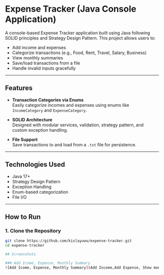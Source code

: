 # Expense Tracker (Java Console Application)

A console-based Expense Tracker application built using Java following SOLID principles and Strategy Design Pattern. This project allows users to:

- Add income and expenses  
- Categorize transactions (e.g., Food, Rent, Travel, Salary, Business)  
- View monthly summaries  
- Save/load transactions from a file  
- Handle invalid inputs gracefully

---

## Features

- **Transaction Categories via Enums**  
  Easily categorize incomes and expenses using enums like `IncomeCategory` and `ExpenseCategory`.

- **SOLID Architecture**  
  Designed with modular services, validation, strategy pattern, and custom exception handling.

- **File Support**  
  Save transactions to and load from a `.txt` file for persistence.

---

## Technologies Used

- Java 17+
- Strategy Design Pattern
- Exception Handling
- Enum-based categorization
- File I/O

---

##  How to Run

### 1. Clone the Repository

```bash
git clone https://github.com/kislayuwu/expense-tracker.git
cd expense-tracker

## Screenshots

### Add Icome, Expense, Monthly Summary
![Add Icome, Expense, Monthly Summary](Add Income,Add Expense, Show month summary.png)



